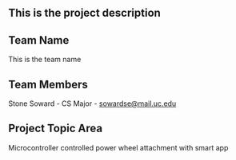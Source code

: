 ## This is the project description

## Team Name

  This is the team name

## Team Members

  Stone Soward - CS Major - sowardse@mail.uc.edu
  
  
## Project Topic Area

  Microcontroller controlled power wheel attachment with smart app
